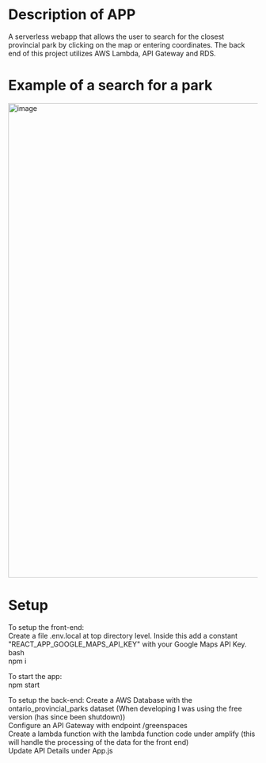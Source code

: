 # Description of APP

A serverless webapp that allows the user to search for the closest provincial park by clicking on the map or entering coordinates. The back end of this project utilizes AWS Lambda, API Gateway and RDS.

# Example of a search for a park

<img width="958" alt="image" src="https://user-images.githubusercontent.com/45056814/235562707-77d3c091-51af-42a7-8eeb-fda79bcddfca.png">

# Setup

To setup the front-end: <br />
Create a file .env.local at top directory level. Inside this add a constant "REACT_APP_GOOGLE_MAPS_API_KEY" with your Google Maps API Key. <br />
bash <br />
npm i <br />

To start the app: <br />
npm start <br />

To setup the back-end:
Create a AWS Database with the ontario_provincial_parks dataset (When developing I was using the free version (has since been shutdown)) <br />
Configure an API Gateway with endpoint /greenspaces <br />
Create a lambda function with the lambda function code under amplify (this will handle the processing of the data for the front end) <br />
Update API Details under App.js
